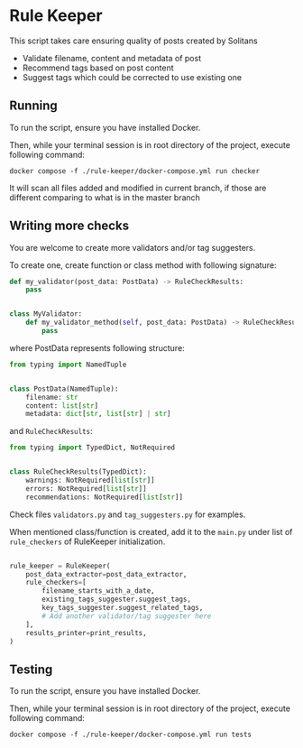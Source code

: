 # Rule Keeper

This script takes care ensuring quality of posts created by Solitans

- Validate filename, content and metadata of post
- Recommend tags based on post content
- Suggest tags which could be corrected to use existing one

## Running

To run the script, ensure you have installed Docker.

Then, while your terminal session is in root directory of the project, execute following command:

`docker compose -f ./rule-keeper/docker-compose.yml run checker`

It will scan all files added and modified in current branch, if those are different comparing to what is in the master
branch

## Writing more checks

You are welcome to create more validators and/or tag suggesters.

To create one, create function or class method with following signature:

```python
def my_validator(post_data: PostData) -> RuleCheckResults:
    pass


class MyValidator:
    def my_validator_method(self, post_data: PostData) -> RuleCheckResults:
        pass
```

where PostData represents following structure:

```python
from typing import NamedTuple


class PostData(NamedTuple):
    filename: str
    content: list[str]
    metadata: dict[str, list[str] | str]
```

and `RuleCheckResults`:

```python
from typing import TypedDict, NotRequired


class RuleCheckResults(TypedDict):
    warnings: NotRequired[list[str]]
    errors: NotRequired[list[str]]
    recommendations: NotRequired[list[str]]
```

Check files `validators.py` and `tag_suggesters.py` for examples.

When mentioned class/function is created, add it to the `main.py` under list of `rule_checkers` of RuleKeeper
initialization.

```python

rule_keeper = RuleKeeper(
    post_data_extractor=post_data_extractor,
    rule_checkers=[
        filename_starts_with_a_date,
        existing_tags_suggester.suggest_tags,
        key_tags_suggester.suggest_related_tags,
        # Add another validator/tag suggester here
    ],
    results_printer=print_results,
)
```

## Testing

To run the script, ensure you have installed Docker.

Then, while your terminal session is in root directory of the project, execute following command:

`docker compose -f ./rule-keeper/docker-compose.yml run tests`
